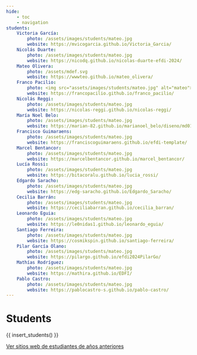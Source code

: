 ```yaml
---
hide:
    - toc
    - navigation
students:
    Victoria García:
        photo: /assets/images/students/mateo.jpg
        website: https://mvicogarcia.github.io/Victoria_Garcia/
    Nicolás Duarte:
        photo: /assets/images/students/mateo.jpg
        website: https://nicodq.github.io/nicolas-duarte-efdi-2024/
    Mateo Olivera:
        photo: /assets/mdef.svg
        website: https://wwwteo.github.io/mateo_olivera/
    Franco Pacilio:
        photo: <img src="assets/images/students/mateo.jpg" alt="mateo"> 
        website: https://francopacilio.github.io/franco_pacilio/
    Nicolás Reggi:
        photo: /assets/images/students/mateo.jpg
        website: https://nicolas-reggi.github.io/nicolas-reggi/
    María Noel Belo:
        photo: /assets/images/students/mateo.jpg
        website: https://marian-82.github.io/marianoel_belo/diseno/md01/
    Francisco Guimaraens:
        photo: /assets/images/students/mateo.jpg
        website: https://franciscoguimaraens.github.io/efdi-template/
    Marcel Bentancor:
        photo: /assets/images/students/mateo.jpg
        website: https://marcelbentancor.github.io/marcel_bentancor/
    Lucía Rossi:
        photo: /assets/images/students/mateo.jpg
        website: https://bitacoralu.github.io/lucia_rossi/
    Edgardo Saracho:
        photo: /assets/images/students/mateo.jpg
        website: https://edg-saracho.github.io/Edgardo_Saracho/
    Cecilia Barrán:
        photo: /assets/images/students/mateo.jpg
        website: https://ceciliabarran.github.io/cecilia_barran/
    Leonardo Eguia:
        photo: /assets/images/students/mateo.jpg
        website: https://le0nidas1.github.io/leonardo_eguia/ 
    Santiago Ferreira:
        photo: /assets/images/students/mateo.jpg
        website: https://cosmikspin.github.io/santiago-ferreira/
    Pilar García Olano:
        photo: /assets/images/students/mateo.jpg
        website: https://pilargo.github.io/efdi2024PilarGo/
    Mathías Rodríguez:
        photo: /assets/images/students/mateo.jpg
        website: https://mathira.github.io/EDFI/
    Pablo Castro:
        photo: /assets/images/students/mateo.jpg
        website: https://pablocastro-s.github.io/pablo-castro/
---
```


# Students 

{{ insert_students() }}


<div class="button-container">

<a class="md-button" href="https://efdia20212.gitlab.io/efdia2021/">Ver sitios web de estudiantes de años anteriores</a>

</div>